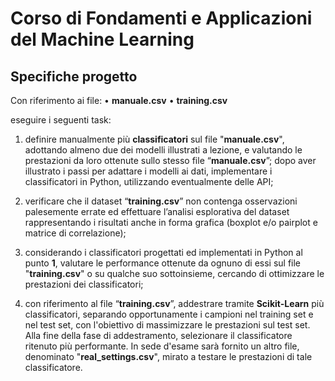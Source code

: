# Corso di Fondamenti e Applicazioni del Machine Learning
## Specifiche progetto

Con riferimento ai file:
• **manuale.csv**
• **training.csv**

eseguire i seguenti task:

1. definire manualmente più **classificatori** sul file "__manuale.csv__", adottando almeno due dei
modelli illustrati a lezione, e valutando le prestazioni da loro ottenute sullo stesso file
“__manuale.csv__”; dopo aver illustrato i passi per adattare i modelli ai dati, implementare i
classificatori in Python, utilizzando eventualmente delle API;

2. verificare che il dataset “__training.csv__” non contenga osservazioni palesemente errate ed
effettuare l’analisi esplorativa del dataset rappresentando i risultati anche in forma grafica
(boxplot e/o pairplot e matrice di correlazione);

3. considerando i classificatori progettati ed implementati in Python al punto **1**, valutare le
performance ottenute da ognuno di essi sul file "__training.csv__" o su qualche suo sottoinsieme,
cercando di ottimizzare le prestazioni dei classificatori;

4. con riferimento al file “__training.csv__”, addestrare tramite **Scikit-Learn** più classificatori,
separando opportunamente i campioni nel training set e nel test set, con l'obiettivo di
massimizzare le prestazioni sul test set. Alla fine della fase di addestramento, selezionare il
classificatore ritenuto più performante. In sede d'esame sarà fornito un altro file,
denominato "__real_settings.csv__", mirato a testare le prestazioni di tale classificatore.